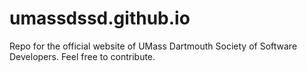umassdssd.github.io
==============
Repo for the official website of UMass Dartmouth Society of Software Developers. Feel free to contribute.